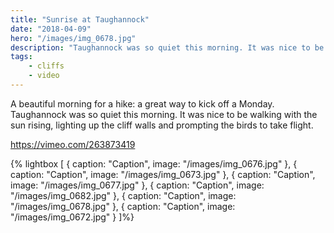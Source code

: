 ```yaml
---
title: "Sunrise at Taughannock"
date: "2018-04-09"
hero: "/images/img_0678.jpg"
description: "Taughannock was so quiet this morning. It was nice to be walking with the sun rising, lighting up the cliff walls and prompting the birds to take flight."
tags:
    - cliffs
    - video
---
```


A beautiful morning for a hike: a great way to kick off a Monday. Taughannock was so quiet this morning. It was nice to be walking with the sun rising, lighting up the cliff walls and prompting the birds to take flight.

https://vimeo.com/263873419

{% lightbox [
    { caption: "Caption", image: "/images/img_0676.jpg" },
    { caption: "Caption", image: "/images/img_0673.jpg" },
    { caption: "Caption", image: "/images/img_0677.jpg" },
    { caption: "Caption", image: "/images/img_0682.jpg" },
    { caption: "Caption", image: "/images/img_0678.jpg" },
    { caption: "Caption", image: "/images/img_0672.jpg" }
]%}